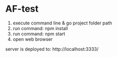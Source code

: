 # AF-test

1. execute command line & go project folder path
2. run command: npm install
3. run command: npm start
4. open web browser

server is deployed to: http://localhost:3333/

